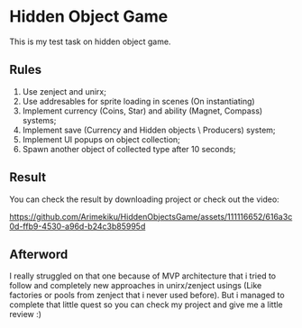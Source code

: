 # Hidden Object Game
This is my test task on hidden object game.
## Rules
1. Use zenject and unirx;
2. Use addresables for sprite loading in scenes (On instantiating)
3. Implement currency (Coins, Star) and ability (Magnet, Compass) systems;
4. Implement save (Currency and Hidden objects \ Producers) system;
5. Implement UI popups on object collection;
6. Spawn another object of collected type after 10 seconds;

## Result
You can check the result by downloading project or check out the video:



https://github.com/Arimekiku/HiddenObjectsGame/assets/111116652/616a3c0d-ffb9-4530-a96d-b24c3b85995d



## Afterword
I really struggled on that one because of MVP architecture that i tried to follow and completely new approaches in unirx/zenject usings (Like factories or pools from zenject that i never used before).
But i managed to complete that little quest so you can check my project and give me a little review :)
